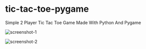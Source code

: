 # tic-tac-toe-pygame
Simple 2 Player Tic Tac Toe Game Made With Python And Pygame

![screenshot-1](/screenshots/screenshot-1.jpg)


![screenshot-2](/screenshots/screenshot-2.jpg)
